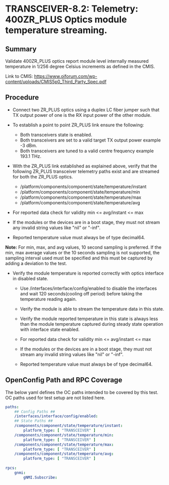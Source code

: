 # TRANSCEIVER-8.2: Telemetry: 400ZR_PLUS Optics module temperature streaming.

## Summary

Validate 400ZR_PLUS optics report module level internally measured temperature
in 1/256 degree Celsius increments as defined in the CMIS.

Link to CMIS:
https://www.oiforum.com/wp-content/uploads/CMIS5p0_Third_Party_Spec.pdf

## Procedure

*   Connect two ZR_PLUS optics using a duplex LC fiber jumper such that TX
    output power of one is the RX input power of the other module.
*   To establish a point to point ZR_PLUS link ensure the following:
      * Both transceivers state is enabled.
      * Both transceivers are set to a valid target TX output power
        example -3 dBm.
      * Both transceivers are tuned to a valid centre frequency
        example 193.1 THz.
*   With the ZR_PLUS link established as explained above, verify that the
    following ZR_PLUS transceiver telemetry paths exist and are streamed for both
    the ZR_PLUS optics.
    *   /platform/components/component/state/temperature/instant
    *   /platform/components/component/state/temperature/min
    *   /platform/components/component/state/temperature/max
    *   /platform/components/component/state/temperature/avg
*   For reported data check for validity min <= avg/instant <= max

*   If the modules or the devices are in a boot stage, they must not stream
    any invalid string values like "nil" or "-inf".
*   Reported temperature value must always be of type decimal64.


**Note:** For min, max, and avg values, 10 second sampling is preferred. If the
          min, max average values or the 10 seconds sampling is not supported,
          the sampling interval used must be specified and this must be
          captured by adding a deviation to the test.


*   Verify the module temperature is reported correctly with optics interface
    in disabled state.

    *   Use /interfaces/interface/config/enabled to disable the interfaces and
        wait 120 seconds(cooling off period) before taking the temperature
        reading again.
    *   Verify the module is able to stream the temperature data in this state.
    *   Verify the module reported temperature in this state is always less
        than the module temperature captured during steady state operation with
        interface state enabled.
    *   For reported data check for validity min <= avg/instant <= max
    
    *   If the modules or the devices are in a boot stage, they must not stream
        any invalid string values like "nil" or "-inf".
    *   Reported temperature value must always be of type decimal64. 

## OpenConfig Path and RPC Coverage

The below yaml defines the OC paths intended to be covered by this test.  OC paths used for test setup are not listed here.

```yaml
paths:
    ## Config Paths ##
    /interfaces/interface/config/enabled:
    ## State Paths ##
    /components/component/state/temperature/instant:
        platform_type: [ "TRANSCEIVER" ]
    /components/component/state/temperature/min:
        platform_type: [ "TRANSCEIVER" ]
    /components/component/state/temperature/max:
        platform_type: [ "TRANSCEIVER" ]
    /components/component/state/temperature/avg:
        platform_type: [ "TRANSCEIVER" ]
    
rpcs:
    gnmi:
        gNMI.Subscribe:
```

